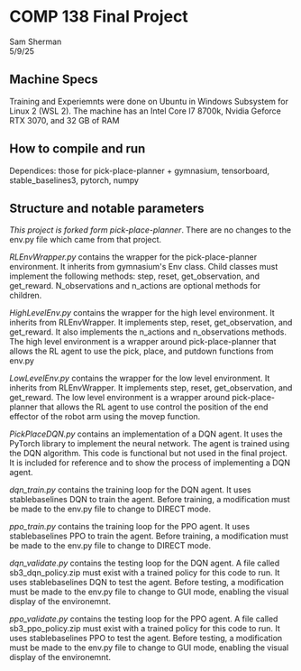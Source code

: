 # COMP 138 Final Project
Sam Sherman  
5/9/25

## Machine Specs
Training and Experiemnts were done on Ubuntu in Windows Subsystem for Linux 2 (WSL 2). The machine has an Intel Core I7 8700k, Nvidia Geforce RTX 3070, and 32 GB of RAM

## How to compile and run
Dependices: those for pick-place-planner + gymnasium, tensorboard, stable_baselines3, pytorch, numpy

## Structure and notable parameters

*This project is forked form pick-place-planner*. There are no changes to the env.py file which came from that project.

*RLEnvWrapper.py* contains the wrapper for the pick-place-planner environment. It inherits from gymnasium's Env class. Child classes must implement the following methods: step, reset, get_observation, and get_reward. N_observations and n_actions are optional methods for children.

*HighLevelEnv.py* contains the wrapper for the high level environment. It inherits from RLEnvWrapper. It implements step, reset, get_observation, and get_reward. It also implements the n_actions and n_observations methods. The high level environment is a wrapper around pick-place-planner that allows the RL agent to use the pick, place, and putdown functions from env.py

*LowLevelEnv.py* contains the wrapper for the low level environment. It inherits from RLEnvWrapper. It implements step, reset, get_observation, and get_reward. The low level environment is a wrapper around pick-place-planner that allows the RL agent to use control the position of the end effector of the robot arm using the movep function.

*PickPlaceDQN.py* contains an implementation of a DQN agent. It uses the PyTorch library to implement the neural network. The agent is trained using the DQN algorithm. This code is functional but not used in the final project. It is included for reference and to show the process of implementing a DQN agent.

*dqn_train.py* contains the training loop for the DQN agent. It uses stablebaselines DQN to train the agent. Before training, a modification must be made to the env.py file to change to DIRECT mode.

*ppo_train.py* contains the training loop for the PPO agent. It uses stablebaselines PPO to train the agent. Before training, a modification must be made to the env.py file to change to DIRECT mode.

*dqn_validate.py* contains the testing loop for the DQN agent. A file called sb3_dqn_policy.zip must exist with a trained policy for this code to run. It uses stablebaselines DQN to test the agent. Before testing, a modification must be made to the env.py file to change to GUI mode, enabling the visual display of the environemnt.

*ppo_validate.py* contains the testing loop for the PPO agent. A file called sb3_ppo_policy.zip must exist with a trained policy for this code to run. It uses stablebaselines PPO to test the agent. Before testing, a modification must be made to the env.py file to change to GUI mode, enabling the visual display of the environemnt.